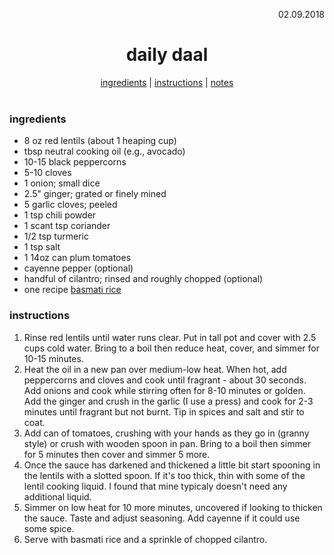 <p align="right">02.09.2018</p>

<h1 align="center">daily daal</h1>

<div align="center">
  <a href="#ingredients">ingredients</a> | 
  <a href="#instructions">instructions</a> | 
  <a href="#notes">notes</a>
</div>
<br>

### ingredients
- 8 oz red lentils (about 1 heaping cup)
- tbsp neutral cooking oil (e.g., avocado)
- 10-15 black peppercorns
- 5-10 cloves
- 1 onion; small dice
- 2.5" ginger; grated or finely mined
- 5 garlic cloves; peeled
- 1 tsp chili powder
- 1 scant tsp coriander 
- 1/2 tsp turmeric 
- 1 tsp salt
- 1 14oz can plum tomatoes
- cayenne pepper (optional)
- handful of cilantro; rinsed and roughly chopped (optional)
- one recipe [basmati rice](https://github.com/a-rosenberg/cookbook/blob/master/recipes/basmati-steamed.md)


### instructions
1. Rinse red lentils until water runs clear.  Put in tall pot and cover with 2.5 cups cold water.  Bring to a boil then reduce heat, cover, and simmer for 10-15 minutes.
2. Heat the oil in a new pan over medium-low heat.  When hot, add peppercorns and cloves and cook until fragrant - about 30 seconds.  Add onions and cook while stirring often for 8-10 minutes or golden.  Add the ginger and crush in the garlic (I use a press) and cook for 2-3 minutes until fragrant but not burnt.  Tip in spices and salt and stir to coat.
3. Add can of tomatoes, crushing with your hands as they go in (granny style) or crush with wooden spoon in pan.  Bring to a boil then simmer for 5 minutes then cover and simmer 5 more.
4. Once the sauce has darkened and thickened a little bit start spooning in the lentils with a slotted spoon.  If it's too thick, thin with some of the lentil cooking liquid.  I found that mine typicaly doesn't need any additional liquid.
5. Simmer on low heat for 10 more minutes, uncovered if looking to thicken the sauce.  Taste and adjust seasoning.  Add cayenne if it could use some spice.  
6. Serve with basmati rice and a sprinkle of chopped cilantro.
